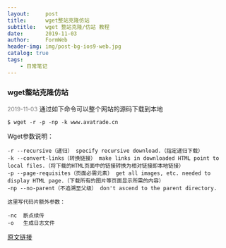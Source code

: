 ```yaml
---
layout:     post
title:      wget整站克隆仿站
subtitle:   wget 整站克隆/仿站 教程
date:       2019-11-03
author:     FormWeb
header-img: img/post-bg-ios9-web.jpg
catalog: true
tags:
    - 日常笔记
---
```

### wget整站克隆仿站
<font size="2" color="gray">2019-11-03</font>
通过如下命令可以整个网站的源码下载到本地
```
$ wget -r -p -np -k www.avatrade.cn
```
Wget参数说明：  
```
-r --recursive（递归） specify recursive download.（指定递归下载）
-k --convert-links（转换链接） make links in downloaded HTML point to local files.（将下载的HTML页面中的链接转换为相对链接即本地链接）
-p --page-requisites（页面必需元素） get all images, etc. needed to display HTML page.（下载所有的图片等页面显示所需的内容）
-np --no-parent（不追溯至父级） don't ascend to the parent directory.

这里写代码片额外参数：

-nc  断点续传
-o   生成日志文件
```
[原文链接](https://blog.csdn.net/qq_28590879/article/details/79849307)



